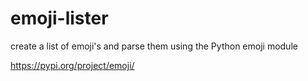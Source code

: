 # emoji-lister

create a list of emoji's and parse them using the Python emoji module

https://pypi.org/project/emoji/
